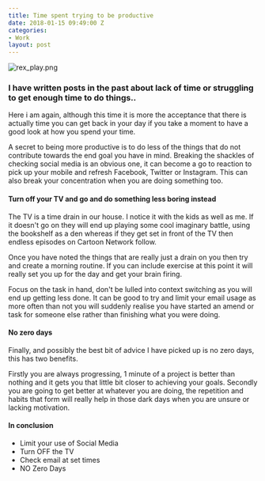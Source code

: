 ```yaml
---
title: Time spent trying to be productive
date: 2018-01-15 09:49:00 Z
categories:
- Work
layout: post
---
```


![rex_play.png](/uploads/rex_play.png)
### I have written posts in the past about lack of time or struggling to get enough time to do things.. 

Here i am again, although this time it is more the acceptance that there is actually time you can get back in your day if you take a moment to have a good look at how you spend your time.

A secret to being more productive is to do less of the things that do not contribute towards the end goal you have in mind. Breaking the shackles of checking social media is an obvious one, it can become a go to reaction to pick up your mobile and refresh Facebook, Twitter or Instagram. This can also break your concentration when you are doing something too.

#### Turn off your TV and go and do something less boring instead

The TV is a time drain in our house. I notice it with the kids as well as me. If it doesn't go on they will end up playing some cool imaginary battle, using the bookshelf as a den whereas if they get set in front of the TV then endless episodes on Cartoon Network follow.

Once you have noted the things that are really just a drain on you then try and create a morning routine. If you can include exercise at this point it will really set you up for the day and get your brain firing.

Focus on the task in hand, don't be lulled into context switching as you will end up getting less done. It can be good to try and limit your email usage as more often than not you will suddenly realise you have started an amend or task for someone else rather than finishing what you were doing.

#### No zero days

Finally, and possibly the best bit of advice I have picked up is no zero days, this has two benefits.

Firstly you are always progressing, 1 minute of a project is better than nothing and it gets you that little bit closer to achieving your goals. Secondly you are going to get better at whatever you are doing, the repetition and habits that form will really help in those dark days when you are unsure or lacking motivation.

#### In conclusion 

* Limit your use of Social Media
* Turn OFF the TV
* Check email at set times
* NO Zero Days

